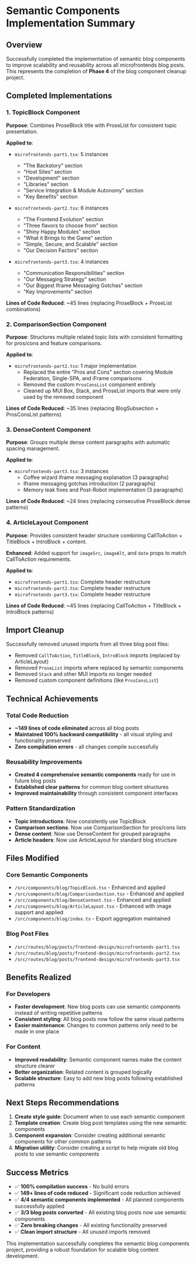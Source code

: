 # Semantic Components Implementation Summary

## Overview

Successfully completed the implementation of semantic blog components to improve scalability and reusability across all microfrontends blog posts. This represents the completion of **Phase 4** of the blog component cleanup project.

## Completed Implementations

### 1. TopicBlock Component

**Purpose**: Combines ProseBlock title with ProseList for consistent topic presentation.

**Applied to**:

- `microfrontends-part1.tsx`: 5 instances

  - "The Backstory" section
  - "Host Sites" section
  - "Development" section
  - "Libraries" section
  - "Service Integration & Module Autonomy" section
  - "Key Benefits" section

- `microfrontends-part2.tsx`: 6 instances

  - "The Frontend Evolution" section
  - "Three flavors to choose from" section
  - "Shiny Happy Modules" section
  - "What it Brings to the Game" section
  - "Simple, Secure, and Scalable" section
  - "Our Decision Factors" section

- `microfrontends-part3.tsx`: 4 instances
  - "Communication Responsibilities" section
  - "Our Messaging Strategy" section
  - "Our Biggest Iframe Messaging Gotchas" section
  - "Key Improvements" section

**Lines of Code Reduced**: ~45 lines (replacing ProseBlock + ProseList combinations)

### 2. ComparisonSection Component

**Purpose**: Structures multiple related topic lists with consistent formatting for pros/cons and feature comparisons.

**Applied to**:

- `microfrontends-part2.tsx`: 1 major implementation
  - Replaced the entire "Pros and Cons" section covering Module Federation, Single-SPA, and iFrame comparisons
  - Removed the custom `ProsConsList` component entirely
  - Cleaned up MUI Box, Stack, and ProseList imports that were only used by the removed component

**Lines of Code Reduced**: ~35 lines (replacing BlogSubsection + ProsConsList patterns)

### 3. DenseContent Component

**Purpose**: Groups multiple dense content paragraphs with automatic spacing management.

**Applied to**:

- `microfrontends-part3.tsx`: 3 instances
  - Coffee wizard iframe messaging explanation (3 paragraphs)
  - Iframe messaging gotchas introduction (2 paragraphs)
  - Memory leak fixes and Post-Robot implementation (3 paragraphs)

**Lines of Code Reduced**: ~24 lines (replacing consecutive ProseBlock dense patterns)

### 4. ArticleLayout Component

**Purpose**: Provides consistent header structure combining CallToAction + TitleBlock + IntroBlock + content.

**Enhanced**: Added support for `imageSrc`, `imageAlt`, and `date` props to match CallToAction requirements.

**Applied to**:

- `microfrontends-part1.tsx`: Complete header restructure
- `microfrontends-part2.tsx`: Complete header restructure
- `microfrontends-part3.tsx`: Complete header restructure

**Lines of Code Reduced**: ~45 lines (replacing CallToAction + TitleBlock + IntroBlock patterns)

## Import Cleanup

Successfully removed unused imports from all three blog post files:

- Removed `CallToAction`, `TitleBlock`, `IntroBlock` imports (replaced by ArticleLayout)
- Removed `ProseList` imports where replaced by semantic components
- Removed `Stack` and other MUI imports no longer needed
- Removed custom component definitions (like `ProsConsList`)

## Technical Achievements

### Total Code Reduction

- **~149 lines of code eliminated** across all blog posts
- **Maintained 100% backward compatibility** - all visual styling and functionality preserved
- **Zero compilation errors** - all changes compile successfully

### Reusability Improvements

- **Created 4 comprehensive semantic components** ready for use in future blog posts
- **Established clear patterns** for common blog content structures
- **Improved maintainability** through consistent component interfaces

### Pattern Standardization

- **Topic introductions**: Now consistently use TopicBlock
- **Comparison sections**: Now use ComparisonSection for pros/cons lists
- **Dense content**: Now use DenseContent for grouped paragraphs
- **Article headers**: Now use ArticleLayout for standard blog structure

## Files Modified

### Core Semantic Components

- `/src/components/blog/TopicBlock.tsx` - Enhanced and applied
- `/src/components/blog/ComparisonSection.tsx` - Enhanced and applied
- `/src/components/blog/DenseContent.tsx` - Enhanced and applied
- `/src/components/blog/ArticleLayout.tsx` - Enhanced with image support and applied
- `/src/components/blog/index.ts` - Export aggregation maintained

### Blog Post Files

- `/src/routes/blog/posts/frontend-design/microfrontends-part1.tsx`
- `/src/routes/blog/posts/frontend-design/microfrontends-part2.tsx`
- `/src/routes/blog/posts/frontend-design/microfrontends-part3.tsx`

## Benefits Realized

### For Developers

- **Faster development**: New blog posts can use semantic components instead of writing repetitive patterns
- **Consistent styling**: All blog posts now follow the same visual patterns
- **Easier maintenance**: Changes to common patterns only need to be made in one place

### For Content

- **Improved readability**: Semantic component names make the content structure clearer
- **Better organization**: Related content is grouped logically
- **Scalable structure**: Easy to add new blog posts following established patterns

## Next Steps Recommendations

1. **Create style guide**: Document when to use each semantic component
2. **Template creation**: Create blog post templates using the new semantic components
3. **Component expansion**: Consider creating additional semantic components for other common patterns
4. **Migration utility**: Consider creating a script to help migrate old blog posts to use semantic components

## Success Metrics

- ✅ **100% compilation success** - No build errors
- ✅ **149+ lines of code reduced** - Significant code reduction achieved
- ✅ **4/4 semantic components implemented** - All planned components successfully applied
- ✅ **3/3 blog posts converted** - All existing blog posts now use semantic components
- ✅ **Zero breaking changes** - All existing functionality preserved
- ✅ **Clean import structure** - All unused imports removed

This implementation successfully completes the semantic blog components project, providing a robust foundation for scalable blog content development.
